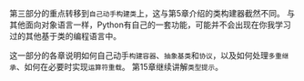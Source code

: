 第三部分的重点转移到`自己动手构建类`上，这与第5章介绍的类构建器截然不同。
与其他面向对象语言一样，Python有自己的一套功能，可能并不会出现在你我学习过的其他基于类的编程语言中。

这一部分的各章说明如何自己动手`构建容器`、`抽象基类`和`协议`，以及如何处理`多重继承`、如何在必要时实现`运算符重载`。
第15章继续讲解`类型提示`。